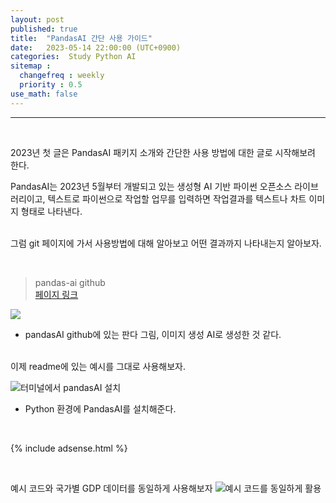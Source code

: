 ```yaml
---
layout: post
published: true
title:  "PandasAI 간단 사용 가이드"
date:   2023-05-14 22:00:00 (UTC+0900)
categories:  Study Python AI
sitemap :
  changefreq : weekly
  priority : 0.5
use_math: false
---
```




---------------
<br />

2023년 첫 글은 PandasAI 패키지 소개와 간단한 사용 방법에 대한 글로 시작해보려 한다. <br />

PandasAI는 2023년 5월부터 개발되고 있는 생성형 AI 기반 파이썬 오픈소스 라이브러리이고, 텍스트로 파이썬으로 작업할 업무를 입력하면 작업결과를 텍스트나 차트 이미지 형태로 나타낸다. <br /> <br />

그럼 git 페이지에 가서 사용방법에 대해 알아보고 어떤 결과까지 나타내는지 알아보자.


<br />

> pandas-ai github <br /> <A href = 'https://github.com/gventuri/pandas-ai' > 페이지 링크 </A>


<img src='https://github.com/gventuri/pandas-ai/raw/main/images/pandas-ai.png?raw=true'>

- pandasAI github에 있는 판다 그림, 이미지 생성 AI로 생성한 것 같다.


<br />
이제 readme에 있는 예시를 그대로 사용해보자.

![터미널에서 pandasAI 설치](https://drive.google.com/uc?id=1JGb-LBEzsPQLPkQG1675H6L2RV3Q4B8b)
- Python 환경에 PandasAI를 설치해준다.




<br />

{% include adsense.html %}

<br />

예시 코드와 국가별 GDP 데이터를 동일하게 사용해보자
![예시 코드를 동일하게 활용](https://drive.google.com/uc?id=1Rk_zrysXjjM68o9Ef_6Ghg2uB3pafKsQ)

<br />





<br />


